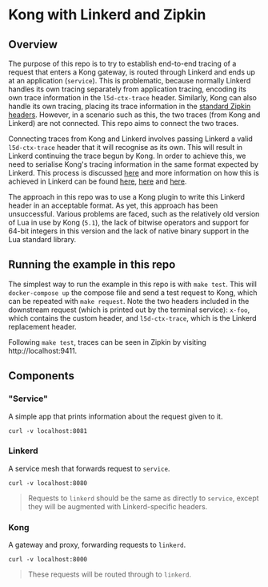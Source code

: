 # Kong with Linkerd and Zipkin

## Overview
The purpose of this repo is to try to establish end-to-end tracing of a request that enters a Kong gateway, is routed through Linkerd and ends up at an application (`service`). This is problematic, because normally Linkerd handles its own tracing separately from application tracing, encoding its own trace information in the `l5d-ctx-trace` header. Similarly, Kong can also handle its own tracing, placing its trace information in the [standard Zipkin headers](https://zipkin.io/pages/instrumenting.html). However, in a scenario such as this, the two traces (from Kong and Linkerd) are not connected. This repo aims to connect the two traces.

Connecting traces from Kong and Linkerd involves passing Linkerd a valid `l5d-ctx-trace` header that it will recognise as its own. This will result in Linkerd continuing the trace begun by Kong. In order to achieve this, we need to serialise Kong's tracing information in the same format expected by Linkerd. This process is discussed [here](https://github.com/linkerd/linkerd/issues/1428) and more information on how this is achieved in Linkerd can be found [here](https://github.com/twitter/finagle/blob/c4a301a003a87ba4aded3993a50c02dec95b1d8a/finagle-core/src/main/scala/com/twitter/finagle/tracing/TraceId.scala), [here](https://github.com/twitter/finagle/blob/c4a301a003a87ba4aded3993a50c02dec95b1d8a/finagle-core/src/main/scala/com/twitter/finagle/tracing/SpanId.scala) and [here](https://github.com/twitter/finagle/blob/c4a301a003a87ba4aded3993a50c02dec95b1d8a/finagle-core/src/main/scala/com/twitter/finagle/util/ByteArrays.scala).

The approach in this repo was to use a Kong plugin to write this Linkerd header in an acceptable format. As yet, this approach has been unsuccessful. Various problems are faced, such as the relatively old version of Lua in use by Kong (`5.1`), the lack of bitwise operators and support for 64-bit integers in this version and the lack of native binary support in the Lua standard library.

## Running the example in this repo
The simplest way to run the example in this repo is with `make test`. This will `docker-compose up` the compose file and send a test request to Kong, which can be repeated with `make request`. Note the two headers included in the downstream request (which is printed out by the terminal service): `x-foo`, which contains the custom header, and `l5d-ctx-trace`, which is the Linkerd replacement header.

Following `make test`, traces can be seen in Zipkin by visiting http://localhost:9411.

## Components
### "Service"
A simple app that prints information about the request given to it.

```
curl -v localhost:8081
```

### Linkerd
A service mesh that forwards request to `service`.

```
curl -v localhost:8080
```

> Requests to `linkerd` should be the same as directly to `service`, except they will be augmented with Linkerd-specific headers.

### Kong
A gateway and proxy, forwarding requests to `linkerd`.

```
curl -v localhost:8000
```

> These requests will be routed through to `linkerd`.

